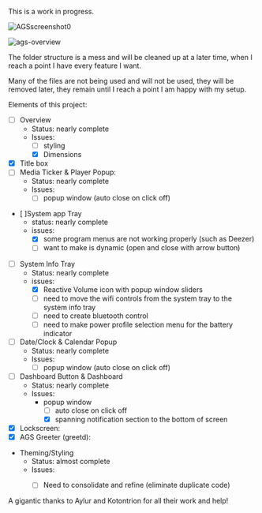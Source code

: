 
This is a work in progress.

![AGSscreenshot0](https://github.com/gitmeED331/FireflyAGS/assets/142960718/0330167d-c7f1-4e18-bb2c-2a6fa12f41a2)

![ags-overview](https://github.com/gitmeED331/FireflyAGS/assets/142960718/6386605a-6cb9-4921-86a9-9a261cd0df9f)


The folder structure is a mess and will be cleaned up at a later time, when I reach a point I have every feature I want.

Many of the files are not being used and will not be used, they will be removed later, they remain until I reach a point I am happy with my setup.

Elements of this project:
- [ ] Overview
  - Status: nearly complete
  - Issues:
    - [ ] styling
    - [X] Dimensions
- [X] Title box
- [ ] Media Ticker & Player Popup:
  - Status: nearly complete
  - Issues:
    - [ ] popup window (auto close on click off)
- [ ]System app Tray
  - status: nearly complete
  - issues:
    - [X] some program menus are not working properly (such as Deezer)
    - [ ] want to make is dynamic (open and close with arrow button)
- [ ] System Info Tray
  - Status: nearly complete
  - issues:
    - [X] Reactive Volume icon with popup window sliders
    - [ ] need to move the wifi controls from the system tray to the system info tray
    - [ ] need to create bluetooth control
    - [ ] need to make power profile selection menu for the battery indicator
- [ ] Date/Clock & Calendar Popup
  - Status: nearly complete
  - Issues:
    - [ ] popup window (auto close on click off)
- [ ] Dashboard Button & Dashboard
  - Status: nearly complete
  - Issues:
    - popup window
      - [ ] auto close on click off
      - [X] spanning notification section to the bottom of screen
- [X] Lockscreen:
- [X] AGS Greeter (greetd):
- Theming/Styling
  - Status: almost complete
  - Issues:
    - [ ] Need to consolidate and refine (eliminate duplicate code)
  

A gigantic thanks to Aylur and Kotontrion for all their work and help!
